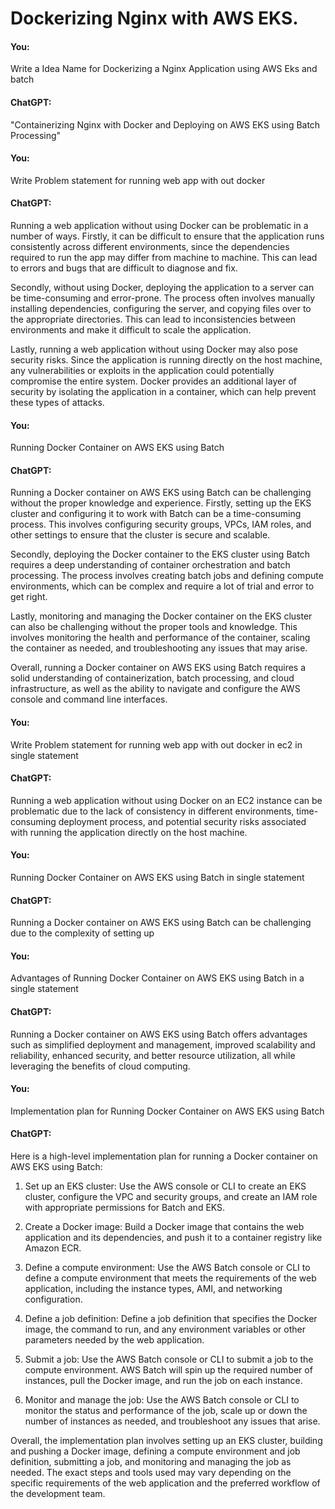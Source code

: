 # Dockerizing Nginx with AWS EKS.

#### You:
Write a Idea Name for Dockerizing a Nginx Application using AWS Eks and batch

#### ChatGPT:
"Containerizing Nginx with Docker and Deploying on AWS EKS using Batch Processing"


#### You:
Write Problem statement for running web app with out docker

#### ChatGPT:
Running a web application without using Docker can be problematic in a number of ways. Firstly, it can be difficult to ensure that the application runs consistently across different environments, since the dependencies required to run the app may differ from machine to machine. This can lead to errors and bugs that are difficult to diagnose and fix.

Secondly, without using Docker, deploying the application to a server can be time-consuming and error-prone. The process often involves manually installing dependencies, configuring the server, and copying files over to the appropriate directories. This can lead to inconsistencies between environments and make it difficult to scale the application.

Lastly, running a web application without using Docker may also pose security risks. Since the application is running directly on the host machine, any vulnerabilities or exploits in the application could potentially compromise the entire system. Docker provides an additional layer of security by isolating the application in a container, which can help prevent these types of attacks.


#### You:
Running Docker Container on AWS EKS using Batch

#### ChatGPT:
Running a Docker container on AWS EKS using Batch can be challenging without the proper knowledge and experience. Firstly, setting up the EKS cluster and configuring it to work with Batch can be a time-consuming process. This involves configuring security groups, VPCs, IAM roles, and other settings to ensure that the cluster is secure and scalable.

Secondly, deploying the Docker container to the EKS cluster using Batch requires a deep understanding of container orchestration and batch processing. The process involves creating batch jobs and defining compute environments, which can be complex and require a lot of trial and error to get right.

Lastly, monitoring and managing the Docker container on the EKS cluster can also be challenging without the proper tools and knowledge. This involves monitoring the health and performance of the container, scaling the container as needed, and troubleshooting any issues that may arise.

Overall, running a Docker container on AWS EKS using Batch requires a solid understanding of containerization, batch processing, and cloud infrastructure, as well as the ability to navigate and configure the AWS console and command line interfaces.


#### You:
Write Problem statement for running web app with out docker in ec2 in single statement

#### ChatGPT:
Running a web application without using Docker on an EC2 instance can be problematic due to the lack of consistency in different environments, time-consuming deployment process, and potential security risks associated with running the application directly on the host machine.


#### You:
Running Docker Container on AWS EKS using Batch in single statement

#### ChatGPT:
Running a Docker container on AWS EKS using Batch can be challenging due to the complexity of setting up


#### You:
Advantages of Running Docker Container on AWS EKS using Batch in a single statement

#### ChatGPT:
Running a Docker container on AWS EKS using Batch offers advantages such as simplified deployment and management, improved scalability and reliability, enhanced security, and better resource utilization, all while leveraging the benefits of cloud computing.


#### You:
Implementation plan for Running Docker Container on AWS EKS using Batch 

#### ChatGPT:
Here is a high-level implementation plan for running a Docker container on AWS EKS using Batch:

1. Set up an EKS cluster: Use the AWS console or CLI to create an EKS cluster, configure the VPC and security groups, and create an IAM role with appropriate permissions for Batch and EKS.

2. Create a Docker image: Build a Docker image that contains the web application and its dependencies, and push it to a container registry like Amazon ECR.

3. Define a compute environment: Use the AWS Batch console or CLI to define a compute environment that meets the requirements of the web application, including the instance types, AMI, and networking configuration.

4. Define a job definition: Define a job definition that specifies the Docker image, the command to run, and any environment variables or other parameters needed by the web application.

5. Submit a job: Use the AWS Batch console or CLI to submit a job to the compute environment. AWS Batch will spin up the required number of instances, pull the Docker image, and run the job on each instance.

6. Monitor and manage the job: Use the AWS Batch console or CLI to monitor the status and performance of the job, scale up or down the number of instances as needed, and troubleshoot any issues that arise.

Overall, the implementation plan involves setting up an EKS cluster, building and pushing a Docker image, defining a compute environment and job definition, submitting a job, and monitoring and managing the job as needed. The exact steps and tools used may vary depending on the specific requirements of the web application and the preferred workflow of the development team.
